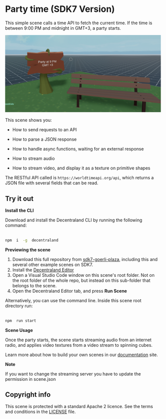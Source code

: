 # Party time (SDK7 Version)

  

This simple scene calls a time API to fetch the current time. If the time is between 9:00 PM and midnight in GMT+3, a party starts.

  

![](images/screenshot.png)

  

This scene shows you:

- How to send requests to an API

- How to parse a JSON response

- How to handle async functions, waiting for an external response

- How to stream audio

- How to stream video, and display it as a texture on primitive shapes

  

The RESTful API called is `https://worldtimeapi.org/api`, which returns a JSON file with several fields that can be read.

  
  

## Try it out

  

**Install the CLI**

  

Download and install the Decentraland CLI by running the following command:

  

```bash

npm  i  -g  decentraland

```

  

**Previewing the scene**

  

 1.  Download this full repository from  [sdk7-goerli-plaza](https://github.com/decentraland/sdk7-goerli-plaza/tree/main), including this and several other example scenes on SDK7.
 2.  Install the  [Decentraland Editor](https://docs.decentraland.org/creator/development-guide/sdk7/editor/)
 3.  Open a Visual Studio Code window on this scene's root folder. Not on the root folder of the whole repo, but instead on this sub-folder that belongs to the scene.
 4.  Open the Decentraland Editor tab, and press  **Run Scene**

Alternatively, you can use the command line. Inside this scene root directory run:

```bash

npm  run start

```
  

**Scene Usage**

  

Once the party starts, the scene starts streaming audio from an internet radio, and applies video textures from a video stream to spinning cubes.

  
  
  

Learn more about how to build your own scenes in our [documentation](https://docs.decentraland.org/) site.
 
 **Note**

If you want to change the streaming server you have to update the permission in scene.json

## Copyright info

  

This scene is protected with a standard Apache 2 licence. See the terms and conditions in the [LICENSE](/LICENSE) file.